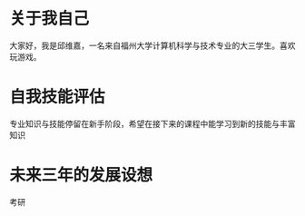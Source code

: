 # 关于我自己
大家好，我是邱维嘉，一名来自福州大学计算机科学与技术专业的大三学生。喜欢玩游戏。

# 自我技能评估
专业知识与技能停留在新手阶段，希望在接下来的课程中能学习到新的技能与丰富知识

# 未来三年的发展设想
考研

